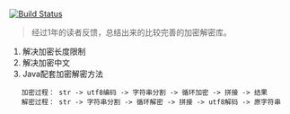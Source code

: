 
[![Build Status](https://travis-ci.org/myafer/OpenSSLApplication.svg?branch=master)](https://travis-ci.org/myafer/OpenSSLApplication)

> 经过1年的读者反馈，总结出来的比较完善的加密解密库。

1. 解决加密长度限制
2. 解决加密中文
3. Java配套加密解密方法
```
   加密过程： str -> utf8编码 -> 字符串分割 -> 循环加密 -> 拼接 -> 结果
   解密过程： str -> 字符串分割 -> 循环解密 -> 拼接 -> utf8解码 -> 原字符串
 ```
